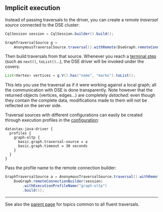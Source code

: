 ## Implicit execution

Instead of passing traversals to the driver, you can create a *remote traversal source* connected to
the DSE cluster:

```java
CqlSession session = CqlSession.builder().build();

GraphTraversalSource g =
    AnonymousTraversalSource.traversal().withRemote(DseGraph.remoteConnectionBuilder(session).build());
```

Then build traversals from that source. Whenever you reach a [terminal step] \(such as `next()`,
`toList()`...), the DSE driver will be invoked under the covers:

```java
List<Vertex> vertices = g.V().has("name", "marko").toList();
```

This lets you use the traversal as if it were working against a local graph; all the communication
with DSE is done transparently. Note however that the returned objects (vertices, edges...) are
completely *detached*: even though they contain the complete data, modifications made to them will
not be reflected on the server side.

Traversal sources with different configurations can easily be created through execution profiles in
the [configuration](../../../../configuration/):

```
datastax-java-driver {
  profiles {
    graph-oltp {
      basic.graph.traversal-source = a
      basic.graph.timeout = 30 seconds
    }
  }
}
```

Pass the profile name to the remote connection builder:

```java
GraphTraversalSource a = AnonymousTraversalSource.traversal().withRemote(
    DseGraph.remoteConnectionBuilder(session)
        .withExecutionProfileName("graph-oltp")
        .build());
```

-----

See also the [parent page](../) for topics common to all fluent traversals. 

[terminal step]: http://tinkerpop.apache.org/docs/current/reference/#terminal-steps
